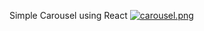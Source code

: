 
Simple Carousel using React
[![carousel.png](https://i.postimg.cc/wBnPwxqp/carousel.png)](https://postimg.cc/PLz2xjv3)
